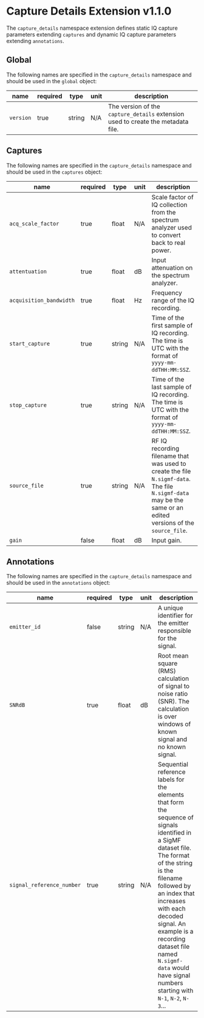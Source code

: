 # Capture Details Extension v1.1.0

The `capture_details` namespace extension defines static IQ capture parameters extending `captures` and dynamic IQ capture parameters extending `annotations`.

## Global

The following names are specified in the `capture_details` namespace and should be used in the `global` object:

|name|required|type|unit|description|
|----|--------------|-------|-------|-----------|
|`version`|true|string|N/A|The version of the `capture_details` extension used to create the metadata file.|

## Captures

The following names are specified in the `capture_details` namespace and should be used in the `captures` object:

|name|required|type|unit|description|
|----|--------------|-------|-------|-----------|
|`acq_scale_factor`|true|float|N/A|Scale factor of IQ collection from the spectrum analyzer used to convert back to real power.|
|`attentuation`|true|float|dB|Input attenuation on the spectrum analyzer.|
|`acquisition_bandwidth`|true|float|Hz|Frequency range of the IQ recording.|
|`start_capture`|true|string|N/A|Time of the first sample of IQ recording. The time is UTC with the format of `yyyy-mm-ddTHH:MM:SSZ`.|
|`stop_capture`|true|string|N/A|Time of the last sample of IQ recording. The time is UTC with the format of `yyyy-mm-ddTHH:MM:SSZ`.|
|`source_file`|true|string|N/A|RF IQ recording filename that was used to create the file `N.sigmf-data`.  The file `N.sigmf-data` may be the same or an edited versions of the `source_file`.|
|`gain`|false|float|dB|Input gain.|

## Annotations

The following names are specified in the `capture_details` namespace and should be used in the `annotations` object:

|name|required|type|unit|description|
|---|---|---|---|---|
|`emitter_id`|false|string|N/A|A unique identifier for the emitter responsible for the signal.|
|`SNRdB`|true|float|dB|Root mean square (RMS) calculation of signal to noise ratio (SNR). The calculation is over windows of known signal and no known signal.|
|`signal_reference_number`|true|string|N/A|Sequential reference labels for the elements that form the sequence of signals identified in a SigMF dataset file. The format of the string is the filename followed by an index that increases with each decoded signal.  An example is a recording dataset file named `N.sigmf-data` would have signal numbers starting with `N-1`, `N-2`, `N-3`...|
